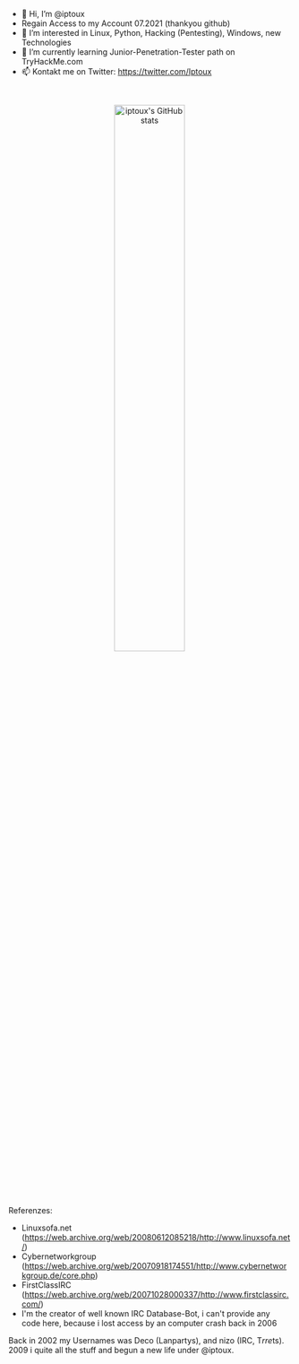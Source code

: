 - 👋 Hi, I’m @iptoux
- Regain Access to my Account 07.2021 (thankyou github)
- 👀 I’m interested in Linux, Python, Hacking (Pentesting), Windows, new Technologies
- 🌱 I’m currently learning Junior-Penetration-Tester path on TryHackMe.com
- 📫 Kontakt me on Twitter: https://twitter.com/Iptoux


<br />
<p align="center" width="100%">
    <img width="50%" src="https://github-readme-stats.vercel.app/api?username=iptoux&show_icons=true&theme=transparent" title="iptoux's GitHub stats">
</p>

Referenzes: 
- Linuxsofa.net (https://web.archive.org/web/20080612085218/http://www.linuxsofa.net/)
- Cybernetworkgroup (https://web.archive.org/web/20070918174551/http://www.cybernetworkgroup.de/core.php)
- FirstClassIRC (https://web.archive.org/web/20071028000337/http://www.firstclassirc.com/)
- I'm the creator of well known IRC Database-Bot, i can't provide any code here, because i lost access by an computer crash back in 2006

Back in 2002 my Usernames was Deco (Lanpartys), and nizo (IRC, T*rre*ts). 2009 i quite all the stuff and begun a new life under @iptoux.


<!---
iptoux/iptoux is a ✨ special ✨ repository because its `README.md` (this file) appears on your GitHub profile.
You can click the Preview link to take a look at your changes.
--->
